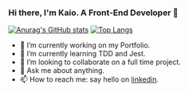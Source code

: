 ### Hi there, I'm Kaio. A Front-End Developer 👋


[![Anurag's GitHub stats](https://github-readme-stats.vercel.app/api?username=KaioPratess&show_icons=true&count_private=true&theme=dark)](https://github.com/KaioPratess/github-readme-stats)
[![Top Langs](https://github-readme-stats.vercel.app/api/top-langs/?username=KaioPratess&theme=dark)](https://github.com/KaioPratess/github-readme-stats)

- 🔭 I’m currently working on my Portfolio.
- 🌱 I’m currently learning TDD and Jest.
- 👯 I’m looking to collaborate on a full time project.
- 💬 Ask me about anything.
- 📫 How to reach me: say hello on <a href='https://www.linkedin.com/in/kaioprates/'>linkedin</a>.


<!--
**KaioPratess/KaioPratess** is a ✨ _special_ ✨ repository because its `README.md` (this file) appears on your GitHub profile.

Here are some ideas to get you started:
- 🤔 I’m looking for help with ...
- 😄 Pronouns: ...
- ⚡ Fun fact: ...	

-->
